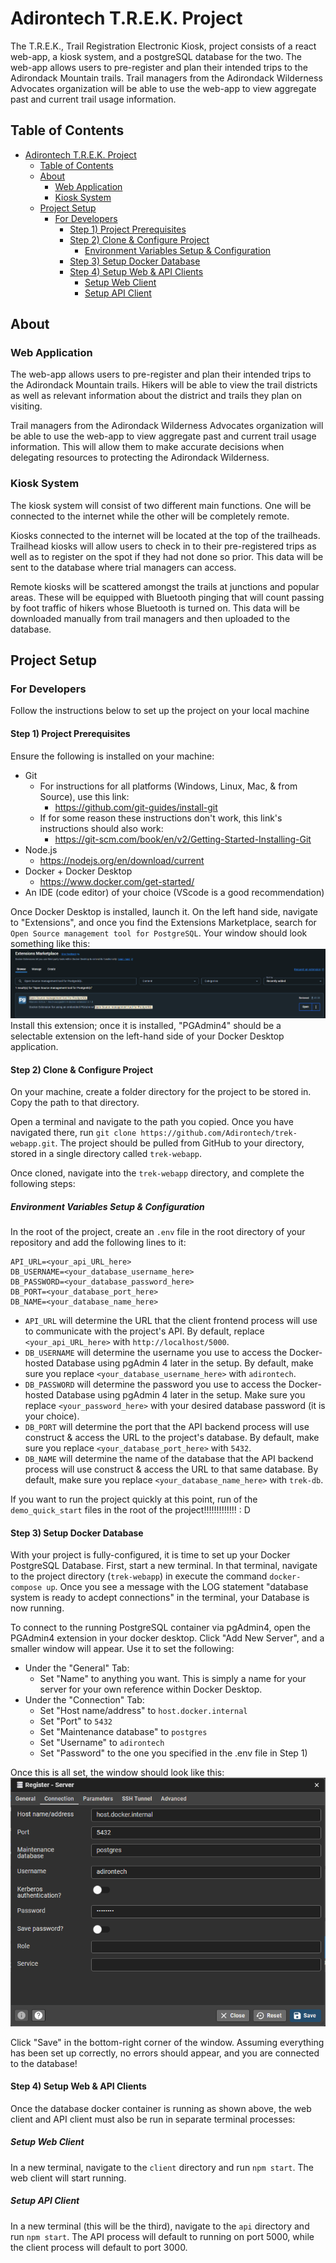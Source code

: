 # Adirontech T.R.E.K. Project

The T.R.E.K., Trail Registration Electronic Kiosk, project consists of a react web-app, a kiosk system, and a postgreSQL database for the two. The web-app allows users to pre-register and plan their intended trips to the Adirondack Mountain trails. Trail managers from the Adirondack Wilderness Advocates organization will be able to use the web-app to view aggregate past and current trail usage information. 

## Table of Contents

- [Adirontech T.R.E.K. Project](#adirontech-trek-project)
  - [Table of Contents](#table-of-contents)
  - [About](#about)
    - [Web Application](#web-application)
    - [Kiosk System](#kiosk-system)
  - [Project Setup](#project-setup)
    - [For Developers](#for-developers)
      - [Step 1) Project Prerequisites](#step-1-project-prerequisites)
      - [Step 2) Clone \& Configure Project](#step-2-clone--configure-project)
        - [Environment Variables Setup \& Configuration](#environment-variables-setup--configuration)
      - [Step 3) Setup Docker Database](#step-3-setup-docker-database)
      - [Step 4) Setup Web \& API Clients](#step-4-setup-web--api-clients)
        - [Setup Web Client](#setup-web-client)
        - [Setup API Client](#setup-api-client)

## About

### Web Application

The web-app allows users to pre-register and plan their intended trips to the Adirondack Mountain trails. Hikers will be able to view the trail districts as well as relevant information about the district and trails they plan on visiting.

Trail managers from the Adirondack Wilderness Advocates organization will be able to use the web-app to view aggregate past and current trail usage information. This will allow them to make accurate decisions when delegating resources to protecting the Adirondack Wilderness.

### Kiosk System

The kiosk system will consist of two different main functions. One will be connected to the internet while the other will be completely remote.

Kiosks connected to the internet will be located at the top of the trailheads. Trailhead kiosks will allow users to check in to their pre-registered trips as well as to register on the spot if they had not done so prior. This data will be sent to the database where trial managers can access.

Remote kiosks will be scattered amongst the trails at junctions and popular areas. These will be equipped with Bluetooth pinging that will count passing by foot traffic of hikers whose Bluetooth is turned on. This data will be downloaded manually from trail managers and then uploaded to the database.

## Project Setup

### For Developers

Follow the instructions below to set up the project on your local machine

#### Step 1) Project Prerequisites

Ensure the following is installed on your machine:

- Git
  - For instructions for all platforms (Windows, Linux, Mac, & from Source), use this link:
    - https://github.com/git-guides/install-git
  - If for some reason these instructions don't work, this link's instructions should also work:
    - https://git-scm.com/book/en/v2/Getting-Started-Installing-Git
- Node.js
  - <https://nodejs.org/en/download/current>
- Docker + Docker Desktop
  - <https://www.docker.com/get-started/>
- An IDE (code editor) of your choice (VScode is a good recommendation)

Once Docker Desktop is installed, launch it. On the left hand side, navigate to "Extensions", and once you find the Extensions Marketplace, search for `Open Source management tool for PostgreSQL`. Your window should look something like this:
![Extensions_Marketplace_Setup_Image_01](./images/Extensions_Marketplace_Setup_Image_01.png)
Install this extension; once it is installed, "PGAdmin4" should be a selectable extension on the left-hand side of your Docker Desktop application.

#### Step 2) Clone & Configure Project

On your machine, create a folder directory for the project to be stored in. Copy the path to that directory.

Open a terminal and navigate to the path you copied. Once you have navigated there, run `git clone https://github.com/Adirontech/trek-webapp.git`. The project should be pulled from GitHub to your directory, stored in a single directory called `trek-webapp`.

Once cloned, navigate into the `trek-webapp` directory, and complete the following steps:

##### Environment Variables Setup & Configuration

In the root of the project, create an `.env` file in the root directory of your repository and add the following lines to it:
```
API_URL=<your_api_URL_here>
DB_USERNAME=<your_database_username_here>
DB_PASSWORD=<your_database_password_here>
DB_PORT=<your_database_port_here>
DB_NAME=<your_database_name_here>
```

- `API_URL` will determine the URL that the client frontend process will use to communicate with the project's API. By default, replace `<your_api_URL_here>` with `http://localhost/5000`.
- `DB_USERNAME` will determine the username you use to access the Docker-hosted Database using pgAdmin 4 later in the setup. By default, make sure you replace `<your_database_username_here>` with `adirontech`.
- `DB_PASSWORD` will determine the password you use to access the Docker-hosted Database using pgAdmin 4 later in the setup. Make sure you replace `<your_password_here>` with your desired database password (it is your choice).
- `DB_PORT` will determine the port that the API backend process will use construct & access the URL to the project's database. By default, make sure you replace `<your_database_port_here>` with `5432`.
- `DB_NAME` will determine the name of the database that the API backend process will use construct & access the URL to that same database. By default, make sure you replace `<your_database_name_here>` with `trek-db`.

If you want to run the project quickly at this point, run of the `demo_quick_start` files in the root of the project!!!!!!!!!!!!! : D

#### Step 3) Setup Docker Database

With your project is fully-configured, it is time to set up your Docker PostgreSQL Database. First, start a new terminal. In that terminal, navigate to the project directory (`trek-webapp`) in execute the command `docker-compose up`. Once you see a message with the LOG statement "database system is ready to acdept connections" in the terminal, your Database is now running.

To connect to the running PostgreSQL container via pgAdmin4, open the PGAdmin4 extension in your docker desktop. Click "Add New Server", and a smaller window will appear. Use it to set the following:

- Under the "General" Tab:
  - Set "Name" to anything you want. This is simply a name for your server for your own reference within Docker Desktop.
- Under the "Connection" Tab:
  - Set "Host name/address" to `host.docker.internal`
  - Set "Port" to `5432`
  - Set "Maintenance database" to `postgres`
  - Set "Username" to `adirontech`
  - Set "Password" to the one you specified in the .env file in Step 1)

Once this is all set, the window should look like this:
![Server_Register_Reference_Image_01](./images/Server_Register_01.png)

Click "Save" in the bottom-right corner of the window. Assuming everything has been set up correctly, no errors should appear, and you are connected to the database!

#### Step 4) Setup Web & API Clients

Once the database docker container is running as shown above, the web client and API client must also be run in separate terminal processes:

##### Setup Web Client

In a new terminal, navigate to the `client` directory and run `npm start`. The web client will start running.

##### Setup API Client

In a new terminal (this will be the third), navigate to the `api` directory and run `npm start`. The API process will default to running on port 5000, while the client process will default to port 3000.